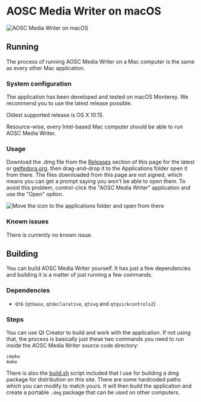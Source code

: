 # AOSC Media Writer on macOS

![AOSC Media Writer on macOS](/dist/screenshots/mac_main.png)

## Running

The process of running AOSC Media Writer on a Mac computer is the same as every other Mac application.

### System configuration

The application has been developed and tested on macOS Monterey. We recommend you to use the latest release possible.

Oldest supported release is OS X 10.15.

Resource-wise, every Intel-based Mac computer should be able to run AOSC Media Writer.

### Usage

Download the .dmg file from the [Releases](../../releases) section of this page for the latest or [getfedora.org](https://getfedora.org/workstation/download/), then drag-and-drop it to the Applications folder open it from there. The files downloaded from this page are not signed, which means you can get a prompt saying you won't be able to open them.
To avoid this problem, control-click the "AOSC Media Writer" application and use the "Open" option.

![Move the icon to the applications folder and open from there](/dist/screenshots/mac_open.png)


### Known issues 

There is currently no known issue.

## Building

You can build AOSC Media Writer yourself. It has just a few dependencies and building it is a matter of just running a few commands.

### Dependencies

* `Qt6` (`qtbase`, `qtdeclarative`, `qtsvg` and `qtquickcontrols2`)

### Steps

You can use Qt Creator to build and work with the application. If not using that, the process is basically just these two commands you need to run inside the AOSC Media Writer source code directory:

```
cmake
make
```

There is also the [build.sh](/dist/mac/build.sh) script included that I use for building a dmg package for distribution on this site. There are some hardcoded paths which you can modify to match yours. It will then build the application and create a portable `.dmg` package that can be used on other computers.
